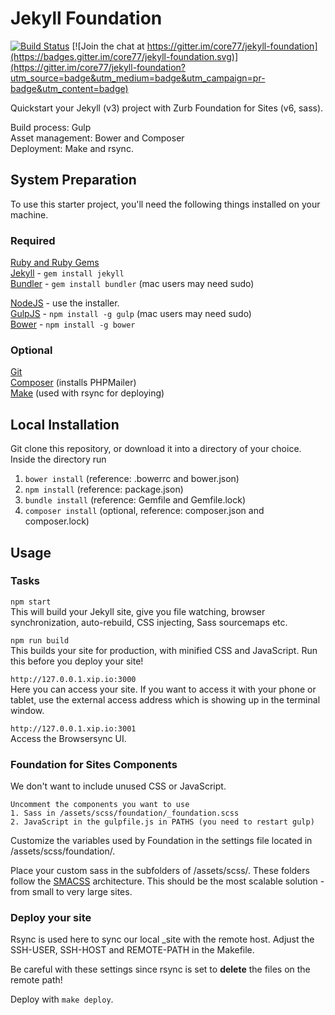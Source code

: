 # Jekyll Foundation

[![Build Status](https://travis-ci.org/core77/jekyll-foundation.svg)](https://travis-ci.org/core77/jekyll-foundation) 
[![Join the chat at https://gitter.im/core77/jekyll-foundation](https://badges.gitter.im/core77/jekyll-foundation.svg)](https://gitter.im/core77/jekyll-foundation?utm_source=badge&utm_medium=badge&utm_campaign=pr-badge&utm_content=badge)

Quickstart your Jekyll (v3) project with Zurb Foundation for Sites (v6, sass).
  
Build process: Gulp  
Asset management: Bower and Composer  
Deployment: Make and rsync.  

## System Preparation

To use this starter project, you'll need the following things installed on your machine.

### Required
[Ruby and Ruby Gems](https://rvm.io/rvm/install)  
[Jekyll](http://jekyllrb.com/) - `gem install jekyll`  
[Bundler](http://bundler.io/) - `gem install bundler` (mac users may need sudo)

[NodeJS](http://nodejs.org) - use the installer.  
[GulpJS](https://github.com/gulpjs/gulp) - `npm install -g gulp` (mac users may need sudo)  
[Bower](http://bower.io/) - `npm install -g bower`  

### Optional  
[Git](https://git-scm.com)  
[Composer](https://getcomposer.org) (installs PHPMailer)   
[Make](https://www.gnu.org/software/make) (used with rsync for deploying)


## Local Installation

Git clone this repository, or download it into a directory of your choice. Inside the directory run  
1. `bower install` (reference: .bowerrc and bower.json)  
2. `npm install` (reference: package.json)  
3. `bundle install` (reference: Gemfile and Gemfile.lock)  
4. `composer install` (optional, reference: composer.json and composer.lock)

## Usage

### Tasks
`npm start`  
This will build your Jekyll site, give you file watching, browser synchronization, auto-rebuild, CSS injecting, Sass sourcemaps etc.

`npm run build`  
This builds your site for production, with minified CSS and JavaScript. Run this before you deploy your site!

`http://127.0.0.1.xip.io:3000`  
Here you can access your site. If you want to access it with your phone or tablet, use the external access address which is showing up in the terminal window.

`http://127.0.0.1.xip.io:3001`  
Access the Browsersync UI. 

### Foundation for Sites Components

We don't want to include unused CSS or JavaScript. 

	Uncomment the components you want to use
	1. Sass in /assets/scss/foundation/_foundation.scss  
	2. JavaScript in the gulpfile.js in PATHS (you need to restart gulp)

Customize the variables used by Foundation in the settings file located in /assets/scss/foundation/.

Place your custom sass in the subfolders of /assets/scss/. These folders follow the [SMACSS](https://smacss.com/) architecture. This should be the most scalable solution - from small to very large sites.

### Deploy your site
Rsync is used here to sync our local _site with the remote host. Adjust the SSH-USER, SSH-HOST and REMOTE-PATH in the Makefile.

Be careful with these settings since rsync is set to **delete** the files on the remote path!

Deploy with `make deploy`.
